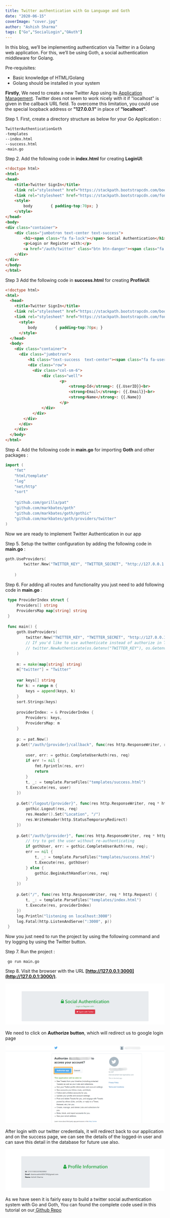 ```yaml
---
title: Twitter authentication with Go Language and Goth
date: "2020-06-15"
coverImage: "cover.jpg"
author: "Ashish Sharma"
tags: ["Go","SocialLogin","OAuth"]
---
```



In this blog, we’ll be implementing authentication via Twitter in a Golang web application. For this, we’ll be using Goth, a social authentication middleware for Golang.

Pre-requisites: 

*   Basic knowledge of HTML/Golang
*   Golang should be installed in your system

**Firstly**, We need to create a new Twitter App using its [Application Management](https://apps.twitter.com/). Twitter does not seem to work nicely with it if "localhost" is given in the callback URL field. To overcome this limitation, you could use the special loopback address or **"127.0.0.1"** in place of **"localhost"**.

 

Step 1. First, create a directory structure as below for your Go Application :





```
TwitterAuthenticationGoth
-templates
--index.html
--success.html
-main.go
```


Step 2. Add the following code in **index.html** for creating **LoginUI**:




```html
<!doctype html>
<html>
<head>
    <title>Twitter SignIn</title>
    <link rel="stylesheet" href="https://stackpath.bootstrapcdn.com/bootstrap/4.4.1/css/bootstrap.min.css"> <!-- load bulma css -->
    <link rel="stylesheet" href="https://stackpath.bootstrapcdn.com/font-awesome/4.7.0/css/font-awesome.min.css"> <!-- load fontawesome -->
    <style>
        body        { padding-top:70px; }
    </style>
</head>
<body>
<div class="container">
    <div class="jumbotron text-center text-success">
        <h1><span class="fa fa-lock"></span> Social Authentication</h1>
        <p>Login or Register with:</p>
        <a href="/auth/twitter" class="btn btn-danger"><span class="fa fa-twitter"></span> SignIn with Twitter</a>
    </div>
</div>
</body>
</html> 
```


Step 3 Add the following code in **success.html** for creating **ProfileUI**:


```html
<!doctype html>
<html>
  <head>
    <title>Twitter SignIn</title>
    <link rel="stylesheet" href="https://stackpath.bootstrapcdn.com/bootstrap/4.4.1/css/bootstrap.min.css"> <!-- load bulma css -->
    <link rel="stylesheet" href="https://stackpath.bootstrapcdn.com/font-awesome/4.7.0/css/font-awesome.min.css"> <!-- load fontawesome -->
      <style>
          body        { padding-top:70px; }
      </style>
  </head>
  <body>
    <div class="container">
      <div class="jumbotron">
          <h1 class="text-success  text-center"><span class="fa fa-user"></span> Profile Information</h1>
          <div class="row">
            <div class="col-sm-6">
                <div class="well">
                        <p>
                            <strong>Id</strong>: {{.UserID}}<br>
                            <strong>Email</strong>: {{.Email}}<br>
                            <strong>Name</strong>: {{.Name}}
                        </p>
                </div>
            </div>
        </div>
      </div>
    </div>
  </body>
</html>
```


Step 4. Add the following code in **main.go** for importing **Goth** and other packages :


```go
import (
    "fmt"
    "html/template"
    "log"
    "net/http"
    "sort"

    "github.com/gorilla/pat"
    "github.com/markbates/goth"
    "github.com/markbates/goth/gothic"
    "github.com/markbates/goth/providers/twitter"
)
```


Now we are ready to implement Twitter Authentication in our app

Step 5. Setup the twitter configuration by adding the following code in **main.go** :

 


```go
goth.UseProviders(
        twitter.New("TWITTER_KEY", "TWITTER_SECRET", "http://127.0.0.1:3000/auth/twitter/callback"),

    )
```


Step 6. For adding all routes and functionality you just need to add following code in **main.go** :


```go
 type ProviderIndex struct {
     Providers[] string
     ProvidersMap map[string] string
 }

 func main() {
     goth.UseProviders(
         twitter.New("TWITTER_KEY", "TWITTER_SECRET", "http://127.0.0.1:3000/auth/twitter/callback"),
         // If you'd like to use authenticate instead of authorize in Twitter provider, use this instead.
         // twitter.NewAuthenticate(os.Getenv("TWITTER_KEY"), os.Getenv("TWITTER_SECRET"), "http://localhost:3000/auth/twitter/callback"),
     )

     m: = make(map[string] string)
     m["twitter"] = "Twitter"

     var keys[] string
     for k: = range m {
         keys = append(keys, k)
     }
     sort.Strings(keys)

     providerIndex: = & ProviderIndex {
         Providers: keys,
         ProvidersMap: m
     }

     p: = pat.New()
     p.Get("/auth/{provider}/callback", func(res http.ResponseWriter, req * http.Request) {

         user, err: = gothic.CompleteUserAuth(res, req)
         if err != nil {
             fmt.Fprintln(res, err)
             return
         }
         t, _: = template.ParseFiles("templates/success.html")
         t.Execute(res, user)
     })

     p.Get("/logout/{provider}", func(res http.ResponseWriter, req * http.Request) {
         gothic.Logout(res, req)
         res.Header().Set("Location", "/")
         res.WriteHeader(http.StatusTemporaryRedirect)
     })

     p.Get("/auth/{provider}", func(res http.ResponseWriter, req * http.Request) {
         // try to get the user without re-authenticating
         if gothUser, err: = gothic.CompleteUserAuth(res, req);
         err == nil {
             t, _: = template.ParseFiles("templates/success.html")
             t.Execute(res, gothUser)
         } else {
             gothic.BeginAuthHandler(res, req)
         }
     })

     p.Get("/", func(res http.ResponseWriter, req * http.Request) {
         t, _: = template.ParseFiles("templates/index.html")
         t.Execute(res, providerIndex)
     })
     log.Println("listening on localhost:3000")
     log.Fatal(http.ListenAndServe(":3000", p))
 }
```


Now you just need to run the project by using the following command and try logging by using the Twitter button.

Step 7. Run the project :


```
 go run main.go
```


Step 8. Visit the browser with the URL **[http://127.0.0.1:3000](http://127.0.0.1:3000/)**.



![Login](login.png "Login")


We need to click on **Authorize button**, which will redirect us to google login page  



![Auth](auth.png "Auth")


After login with our twitter credentials, it will redirect back to our application and on the success page, we can see the details of the logged-in user and can save this detail in the database for future use also.



![Profile](profile.png "Profile")


As we have seen it is fairly easy to build a twitter social authentication system with Go  and Goth, You can found the complete code used in this tutorial on our[ Github Repo](https://github.com/LoginRadius/engineering-blog-samples/tree/master/GoLang/TwitterAuthenticationGoth)
